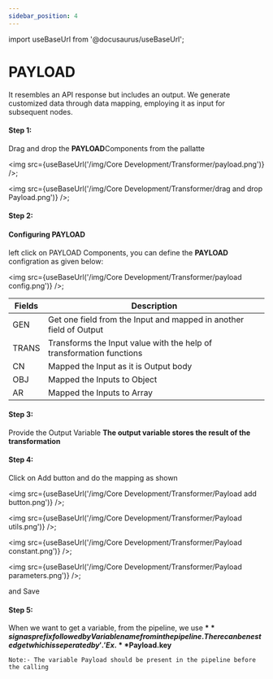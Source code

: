 ```yaml
---
sidebar_position: 4
---
```


import useBaseUrl from '@docusaurus/useBaseUrl';

# PAYLOAD

It resembles an API response but includes an output. We generate customized data through data mapping, employing it as input for subsequent nodes.

#### Step 1:
Drag and drop the **PAYLOAD**Components from the pallatte

<img src={useBaseUrl('/img/Core Development/Transformer/payload.png')} />;
 

<img src={useBaseUrl('/img/Core Development/Transformer/drag and drop Payload.png')} />;


#### Step 2:
#### Configuring PAYLOAD
left click on PAYLOAD Components, you can define the **PAYLOAD** configration as given below:

<img src={useBaseUrl('/img/Core Development/Transformer/payload config.png')} />;

<table>
<thead>
<tr>
<th>Fields</th>
<th>Description</th>
</tr>
</thead>
<tbody>
<tr>
<td>GEN</td>
<td>Get one field from the Input and mapped in another field of Output</td>
</tr>
<tr>
<td>TRANS</td>
<td>Transforms the Input value with the help of transformation functions</td>
</tr>
<tr>
<td>CN</td>
<td>Mapped the Input as it is Output body</td>
</tr>
<tr>
<td>OBJ</td>
<td>Mapped the Inputs to Object</td>
</tr>
<tr>
<td>AR</td>
<td>Mapped the Inputs to Array</td>
</tr>
</tbody>
</table>

#### Step 3:
Provide the Output Variable 
**The output variable stores the result of the transformation**

#### Step 4:
Click on Add button and do the mapping as shown 

<img src={useBaseUrl('/img/Core Development/Transformer/Payload add button.png')} />;

<img src={useBaseUrl('/img/Core Development/Transformer/Payload utils.png')} />; 

<img src={useBaseUrl('/img/Core Development/Transformer/Payload constant.png')} />;


<img src={useBaseUrl('/img/Core Development/Transformer/Payload parameters.png')} />;

and Save


#### Step 5:
When we want to get a variable, from the pipeline, we use **$** sign as prefix followed by Variable name from in the pipeline. There can be nested get which is seperated by '.' Ex. **$Payload.key**

`Note:- The variable Payload should be present in the pipeline before the calling`